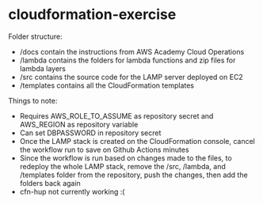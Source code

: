 # cloudformation-exercise

Folder structure:
- /docs contain the instructions from AWS Academy Cloud Operations
- /lambda contains the folders for lambda functions and zip files for lambda layers
- /src contains the source code for the LAMP server deployed on EC2
- /templates contains all the CloudFormation templates

Things to note:
- Requires AWS_ROLE_TO_ASSUME as repository secret and AWS_REGION as repository variable
- Can set DBPASSWORD in repository secret
- Once the LAMP stack is created on the CloudFormation console, cancel the workflow run to save on Github Actions minutes
- Since the workflow is run based on changes made to the files, to redeploy the whole LAMP stack, remove the /src, /lambda, and /templates folder from the repository, push the changes, then add the folders back again
- cfn-hup not currently working :(